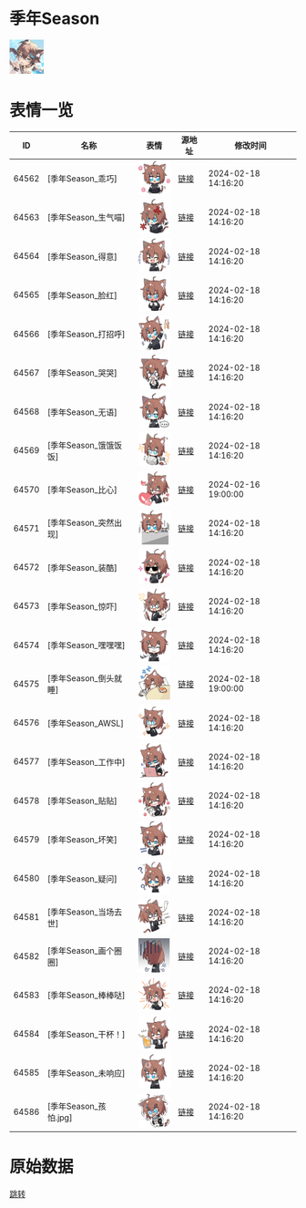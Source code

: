 # 季年Season

<img src="./cover.jpg" height="60" alt="cover" />

# 表情一览

|ID|名称|表情|源地址|修改时间|
|----|----|----|----|----|
|64562|[季年Season_乖巧]|<img src="./pic/064562_%5B季年Season_乖巧%5D.png" height="60" alt="乖巧"/>|[链接](https://i0.hdslb.com/bfs/garb/83e1929a76a525e2ea25a6f12aa690d9bf508997.png)|2024-02-18 14:16:20|
|64563|[季年Season_生气喵]|<img src="./pic/064563_%5B季年Season_生气喵%5D.png" height="60" alt="生气喵"/>|[链接](https://i0.hdslb.com/bfs/garb/f232b7cbc4c8ea422fa982b471428641c4c789d5.png)|2024-02-18 14:16:20|
|64564|[季年Season_得意]|<img src="./pic/064564_%5B季年Season_得意%5D.png" height="60" alt="得意"/>|[链接](https://i0.hdslb.com/bfs/garb/6052e76ec0d066e288a39d728dceedef55a0d7a7.png)|2024-02-18 14:16:20|
|64565|[季年Season_脸红]|<img src="./pic/064565_%5B季年Season_脸红%5D.png" height="60" alt="脸红"/>|[链接](https://i0.hdslb.com/bfs/garb/cc05b865bfab9d9239c55ac3c4ee9ed45c3d093f.png)|2024-02-18 14:16:20|
|64566|[季年Season_打招呼]|<img src="./pic/064566_%5B季年Season_打招呼%5D.png" height="60" alt="打招呼"/>|[链接](https://i0.hdslb.com/bfs/garb/62e792a9ceea87ea17d6cacfc9386e853b74f70f.png)|2024-02-18 14:16:20|
|64567|[季年Season_哭哭]|<img src="./pic/064567_%5B季年Season_哭哭%5D.png" height="60" alt="哭哭"/>|[链接](https://i0.hdslb.com/bfs/garb/1e0fe31e00c5826d997f70deb98aba4548a68bec.png)|2024-02-18 14:16:20|
|64568|[季年Season_无语]|<img src="./pic/064568_%5B季年Season_无语%5D.png" height="60" alt="无语"/>|[链接](https://i0.hdslb.com/bfs/garb/89104d2b5e9aaf76b0e5ea06c617051478b845e3.png)|2024-02-18 14:16:20|
|64569|[季年Season_饿饿饭饭]|<img src="./pic/064569_%5B季年Season_饿饿饭饭%5D.png" height="60" alt="饿饿饭饭"/>|[链接](https://i0.hdslb.com/bfs/garb/91eba6211c700561f4cbcb08d09b2f370542fffc.png)|2024-02-18 14:16:20|
|64570|[季年Season_比心]|<img src="./pic/064570_%5B季年Season_比心%5D.png" height="60" alt="比心"/>|[链接](https://i0.hdslb.com/bfs/garb/962c5dbdac17bd4b8bed76ddc9cb49440aacc457.png)|2024-02-16 19:00:00|
|64571|[季年Season_突然出现]|<img src="./pic/064571_%5B季年Season_突然出现%5D.png" height="60" alt="突然出现"/>|[链接](https://i0.hdslb.com/bfs/garb/50b7d81f84e393757030e43ca6c4943fdc78b772.png)|2024-02-18 14:16:20|
|64572|[季年Season_装酷]|<img src="./pic/064572_%5B季年Season_装酷%5D.png" height="60" alt="装酷"/>|[链接](https://i0.hdslb.com/bfs/garb/f351fe6bfd717abeec0058f2a08306c11812c300.png)|2024-02-18 14:16:20|
|64573|[季年Season_惊吓]|<img src="./pic/064573_%5B季年Season_惊吓%5D.png" height="60" alt="惊吓"/>|[链接](https://i0.hdslb.com/bfs/garb/17f086a80d5be9d1077fa55ce0148ee5c8c51303.png)|2024-02-18 14:16:20|
|64574|[季年Season_嘿嘿嘿]|<img src="./pic/064574_%5B季年Season_嘿嘿嘿%5D.png" height="60" alt="嘿嘿嘿"/>|[链接](https://i0.hdslb.com/bfs/garb/cee9b5a26eff15f412ab36e65e9fb1bd5ddcc600.png)|2024-02-18 14:16:20|
|64575|[季年Season_倒头就睡]|<img src="./pic/064575_%5B季年Season_倒头就睡%5D.png" height="60" alt="倒头就睡"/>|[链接](https://i0.hdslb.com/bfs/garb/d6ca0c3449af6674d62686c2283e02c8e294a628.png)|2024-02-18 19:00:00|
|64576|[季年Season_AWSL]|<img src="./pic/064576_%5B季年Season_AWSL%5D.png" height="60" alt="AWSL"/>|[链接](https://i0.hdslb.com/bfs/garb/9dcd319e097f5c3e7daad3ef4fb886935f38bebc.png)|2024-02-18 14:16:20|
|64577|[季年Season_工作中]|<img src="./pic/064577_%5B季年Season_工作中%5D.png" height="60" alt="工作中"/>|[链接](https://i0.hdslb.com/bfs/garb/266c2df47ba382d3d3b736546bcb0d5c850d7a56.png)|2024-02-18 14:16:20|
|64578|[季年Season_贴贴]|<img src="./pic/064578_%5B季年Season_贴贴%5D.png" height="60" alt="贴贴"/>|[链接](https://i0.hdslb.com/bfs/garb/bf08048659fbb0043a8222f7fd03e069e137c5fa.png)|2024-02-18 14:16:20|
|64579|[季年Season_坏笑]|<img src="./pic/064579_%5B季年Season_坏笑%5D.png" height="60" alt="坏笑"/>|[链接](https://i0.hdslb.com/bfs/garb/67ed29ada8237b3e3c50f5c469ea1c632ac60896.png)|2024-02-18 14:16:20|
|64580|[季年Season_疑问]|<img src="./pic/064580_%5B季年Season_疑问%5D.png" height="60" alt="疑问"/>|[链接](https://i0.hdslb.com/bfs/garb/a56f1db33d8a30c159b54bb919f8c79c43cb5545.png)|2024-02-18 14:16:20|
|64581|[季年Season_当场去世]|<img src="./pic/064581_%5B季年Season_当场去世%5D.png" height="60" alt="当场去世"/>|[链接](https://i0.hdslb.com/bfs/garb/55565eada28aec7768b87942e6172463ed824a39.png)|2024-02-18 14:16:20|
|64582|[季年Season_画个圈圈]|<img src="./pic/064582_%5B季年Season_画个圈圈%5D.png" height="60" alt="画个圈圈"/>|[链接](https://i0.hdslb.com/bfs/garb/9264d85dbd7702ddc68747f0cfe482f426597946.png)|2024-02-18 14:16:20|
|64583|[季年Season_棒棒哒]|<img src="./pic/064583_%5B季年Season_棒棒哒%5D.png" height="60" alt="棒棒哒"/>|[链接](https://i0.hdslb.com/bfs/garb/490f9e9b2d90ab87ddc45c097785c9a35e9a22a0.png)|2024-02-18 14:16:20|
|64584|[季年Season_干杯！]|<img src="./pic/064584_%5B季年Season_干杯！%5D.png" height="60" alt="干杯！"/>|[链接](https://i0.hdslb.com/bfs/garb/bd5188f67460f88ea7cccb51687795e9e023d761.png)|2024-02-18 14:16:20|
|64585|[季年Season_未响应]|<img src="./pic/064585_%5B季年Season_未响应%5D.png" height="60" alt="未响应"/>|[链接](https://i0.hdslb.com/bfs/garb/36abdaf010cfdcd04020fc375b7f2c33684578c6.png)|2024-02-18 14:16:20|
|64586|[季年Season_孩怕.jpg]|<img src="./pic/064586_%5B季年Season_孩怕.jpg%5D.png" height="60" alt="孩怕.jpg"/>|[链接](https://i0.hdslb.com/bfs/garb/b798da449574bb83e2f3ddf28155e122f61659e1.png)|2024-02-18 14:16:20|

# 原始数据

[跳转](./raw.json)


